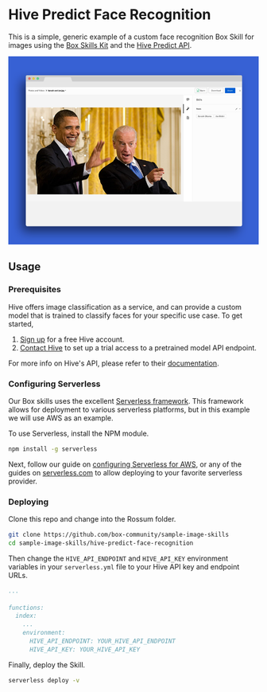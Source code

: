 # Hive Predict Face Recognition

This is a simple, generic example of a custom face recognition Box Skill for images using the [Box Skills Kit](https://github.com/box/box-skills-kit-nodejs)
and the [Hive Predict API](https://thehive.ai/docs#hive-predict-api).

![Example image with Obama and Joe](docs/obama_and_joe.png)

## Usage

### Prerequisites

Hive offers image classification as a service, and can provide a custom model that is trained to classify faces for your specific use case. To get started,

1) [Sign up](https://thehive.ai/signup) for a free Hive account.
2) [Contact Hive](https://thehive.ai/contact-us) to set up a trial access to a pretrained model API endpoint.

For more info on Hive's API, please refer to their [documentation](https://thehive.ai/docs#hive-predict-api). 

### Configuring Serverless

Our Box skills uses the excellent [Serverless framework](https://serverless.com/). This framework allows for deployment to various serverless platforms, but in this example we will use AWS as an example.

To use Serverless, install the NPM module.

```bash
npm install -g serverless
```

Next, follow our guide on [configuring Serverless for AWS](../AWS_CONFIGURATION.md), or any of the guides on [serverless.com](https://serverless.com/) to allow deploying to your favorite serverless provider.

### Deploying

Clone this repo and change into the Rossum folder.

```bash
git clone https://github.com/box-community/sample-image-skills
cd sample-image-skills/hive-predict-face-recognition
```

Then change the `HIVE_API_ENDPOINT` and `HIVE_API_KEY` environment variables in your `serverless.yml` file to your Hive API key and endpoint URLs.

```yaml
...

functions:
  index:
    ...
    environment:
      HIVE_API_ENDPOINT: YOUR_HIVE_API_ENDPOINT
      HIVE_API_KEY: YOUR_HIVE_API_KEY
```

Finally, deploy the Skill.

```bash
serverless deploy -v
```